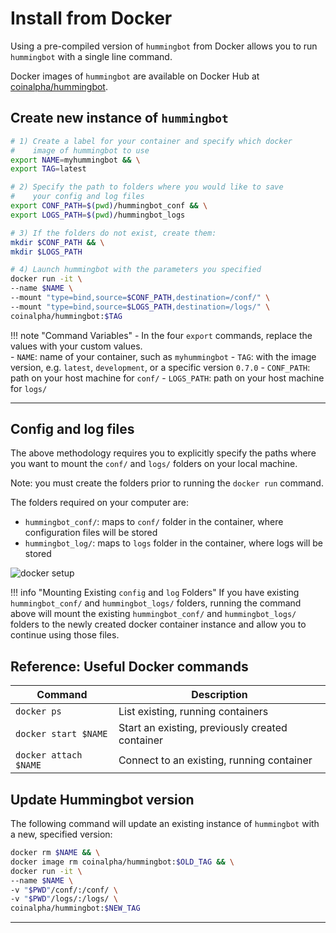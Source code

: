 # Install from Docker

Using a pre-compiled version of `hummingbot` from Docker allows you to run `hummingbot` with a single line command.

Docker images of `hummingbot` are available on Docker Hub at [coinalpha/hummingbot](https://hub.docker.com/r/coinalpha/hummingbot).

## Create new instance of `hummingbot`

``` bash tab="Terminal: Start hummingbot with Docker"
# 1) Create a label for your container and specify which docker 
#    image of hummingbot to use
export NAME=myhummingbot && \
export TAG=latest

# 2) Specify the path to folders where you would like to save
#    your config and log files
export CONF_PATH=$(pwd)/hummingbot_conf && \
export LOGS_PATH=$(pwd)/hummingbot_logs

# 3) If the folders do not exist, create them:
mkdir $CONF_PATH && \
mkdir $LOGS_PATH

# 4) Launch hummingbot with the parameters you specified
docker run -it \
--name $NAME \
--mount "type=bind,source=$CONF_PATH,destination=/conf/" \
--mount "type=bind,source=$LOGS_PATH,destination=/logs/" \
coinalpha/hummingbot:$TAG
```

!!! note "Command Variables"
    - In the four `export` commands, replace the values with your custom values.  
    - `NAME`: name of your container, such as `myhummingbot`
    - `TAG`: with the image version, e.g. `latest`, `development`, or a specific version `0.7.0`
    - `CONF_PATH`: path on your host machine for `conf/`
    - `LOGS_PATH`: path on your host machine for `logs/`

---

## Config and log files

The above methodology requires you to explicitly specify the paths where you want to mount the `conf/` and `logs/` folders on your local machine.

Note: you must create the folders prior to running the `docker run` command.

The folders required on your computer are:

- `hummingbot_conf/`: maps to `conf/` folder in the container, where configuration files will be stored
- `hummingbot_log/`: maps to `logs` folder in the container, where logs will be stored

![docker setup](/assets/img/docker-file-setup.png "Docker file system setup")

!!! info "Mounting Existing `config` and `log` Folders"
    If you have existing `hummingbot_conf/` and `hummingbot_logs/` folders, running the command above will mount the existing `hummingbot_conf/` and `hummingbot_logs/` folders to the newly created docker container instance and allow you to continue using those files.

## Reference: Useful Docker commands

Command | Description
---|---
`docker ps` | List existing, running containers
`docker start $NAME` | Start an existing, previously created container
`docker attach $NAME` | Connect to an existing, running container

## Update Hummingbot version

The following command will update an existing instance of `hummingbot` with a new, specified version:

```bash
docker rm $NAME && \
docker image rm coinalpha/hummingbot:$OLD_TAG && \
docker run -it \
--name $NAME \
-v "$PWD"/conf/:/conf/ \
-v "$PWD"/logs/:/logs/ \
coinalpha/hummingbot:$NEW_TAG
```

---

